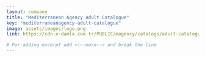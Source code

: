 ```yaml
---
layout: company
title: "Mediterranean Agency Adult Catalogue"
key: "mediterraneanagency-adult-catalogue"
image: assets/images/logo.png
link: https://cdn.e-damla.com.tr/PUBLIC/magency/catalogs/adult-catalogue/index.html

# For adding excerpt add <!--more--> and break the line
---
```


<!--more-->
